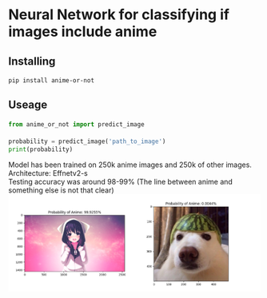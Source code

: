 # Neural Network for classifying if images include anime
## Installing
```
pip install anime-or-not
```
## Useage
```python
from anime_or_not import predict_image

probability = predict_image('path_to_image')
print(probability)
```


Model has been trained on 250k anime images and 250k of other images.  
Architecture: Effnetv2-s  
Testing accuracy was around 98-99% (The line between anime and something else is not that clear)
![alt text](https://github.com/LaihoE/Anime-or-not/blob/main/images/exampleanime.png?raw=true)